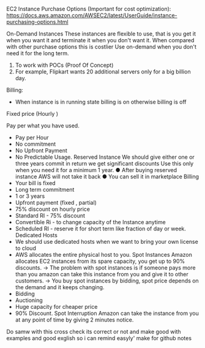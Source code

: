EC2 Instance Purchase Options (Important for cost optimization): https://docs.aws.amazon.com/AWSEC2/latest/UserGuide/instance-purchasing-options.html

On-Demand Instances
These instances are flexible to use, that is you get it when you want it and terminate it when you don't want it.
When compared with other purchase options this is costlier
Use on-demand when you don't need it for the long term.
1.	To work with POCs (Proof Of Concept)
2.	For example, Flipkart wants 20 additional servers only for a big billion day.


Billing:
-	When instance is in running state billing is on otherwise billing is off

Fixed price (Hourly )

Pay per what you have used.
- Pay per Hour
- No commitment 
- No Upfront Payment 
- No Predictable Usage.
Reserved Instance
We should give either one or three years commit in return we get significant discounts
Use this only when you need it for a minimum 1 year.
●	After buying reserved instance AWS will not take it back
●	You can sell it in marketplace
Billing
-	Your bill is fixed
-	Long term commitment 
-	1 or 3 years
-	Upfront payment (fixed , partial)
-	75% discount on hourly price
-	Standard RI - 75% discount 
-	Convertible Ri - to change capacity of the Instance anytime 
-	Scheduled RI - reserve it for short term like fraction of day or week.
Dedicated Hosts
-	We should use dedicated hosts when we want to bring your own license to cloud
-	AWS allocates the entire physical host to you.
Spot Instances
Amazon allocates EC2 instances from its spare capacity, you get up to 90% discounts.
→ The problem with spot instances is if someone pays more than you amazon can take this instance from you
and give it to other customers.
→ You buy spot instances by bidding, spot price depends on the demand and it keeps changing.
-	Bidding
-	Auctioning
-	Huge capacity for cheaper price
-	90% Discount.
Spot Interruption
Amazon can take the instance from you at any point of time by giving 2 minutes notice.

Do samw with this cross check its correct or not and make good with examples and good exglish so i can remind easyly' make for github notes
